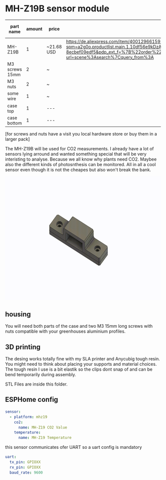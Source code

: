 # MH-Z19B sensor module

| part name       | amount     | price          |   | things you need |
| --------------- | ---------- | -------------- | - |---------------- |
| MH-Z19B | 1          | ~21.68 USD      | https://de.aliexpress.com/item/4001296615950.html?spm=a2g0o.productlist.main.1.10df56e9kDzAiu&algo_pvid=496ed4bc-a93e-4799-9a9a-8ecbef09edf5&pdp_ext_f=%7B%22order%22%3A%2296%22%2C%22eval%22%3A%221%22%7D&utparam-url=scene%3Asearch%7Cquery_from%3A  | ---             |
| M3 screws 15mm  | 2          | ~              |   | ---             |
| M3 nuts         | 2          | ~              |   | ---             |
| some wire       | 1          | ~              |   | ---             |
| case top        | 1          | ---            |   | 3D printer      |
| case bottom     | 1          | ---            |   | 3D printer      |

[for screws and nuts have a visit you local hardware store or buy them in a larger pack]

The MH-Z19B will be used for CO2 measurements. I already have a lot of sensors lying arround and wanted something special that will be very interisting to analyse. Because we all know why plants need CO2. Maybee also the different kinds of photosnthesis can be monitored. All in all a cool sensor even though it is not the cheapes but also won't break the bank.

<img src="./images/MH-Z19B mount.gif" height="400" />

## housing

You will need both parts of the case and two M3 15mm long screws with nuts compatible with your greenhouses aluminium profiles. 

## 3D printing

The desing works totally fine with my SLA printer and Anycubig tough resin. You might need to think about placing your supports and material choices. The tough resin I use is a bit elastik so the clips dont snap of and can be bend temporarily during assembly.

STL Files are inside this folder.

## ESPHome config

``` yaml
sensor:
  - platform: mhz19
    co2:
      name: MH-Z19 CO2 Value
    temperature:
      name: MH-Z19 Temperature
```

this sensor communicates ofer UART so a uart config is mandatory

``` yaml
uart:
  tx_pin: GPIOXX
  rx_pin: GPIOXX
  baud_rate: 9600
```